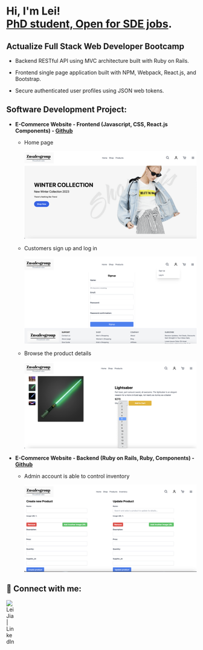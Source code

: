 <h1>Hi, I'm Lei! <br/><a href="https://github.com/flztjl">PhD student, </a><a href="https://www.linkedin.com/in/lei-jia/">Open for SDE jobs</a>.

<h2>Actualize Full Stack Web Developer Bootcamp</h2>

- Backend RESTful API using MVC architecture built with Ruby on Rails.

-	Frontend single page application built with NPM, Webpack, React.js, and Bootstrap.

-	Secure authenticated user profiles using JSON web tokens.
  
<h2>Software Development Project:</h2>

- <b>E-Commerce Website - Frontend (Javascript, CSS, React.js Components) - [Github](https://github.com/flztjl/mini-capstone-frontend)</b>
  - Home page
    
    <img width="640" alt="Products" src="https://github.com/flztjl/flztjl/blob/main/Home.png">


  - Customers sign up and log in
    
    <img width="640" alt="Products" src="https://github.com/flztjl/flztjl/blob/main/Signup.png">

 
  - Browse the product details
    
    <img width="640" alt="Products" src="https://github.com/flztjl/flztjl/blob/main/Product%20detail.png">
    
- <b>E-Commerce Website - Backend (Ruby on Rails, Ruby, Components) - [Github](https://github.com/flztjl/mini-capstone-api)</b>
  - Admin account is able to control inventory
 
    <img width="640" alt="Products" src="https://github.com/flztjl/flztjl/blob/main/Inventory%20control.png">

<h2> 🤳 Connect with me:</h2>

[<img align="left" alt="Lei Jia | LinkedIn" width="22px" src="https://cdn.jsdelivr.net/npm/simple-icons@v3/icons/linkedin.svg" />][linkedin]

[linkedin]: https://linkedin.com/in/lei-jia

<!--
**flztjl/flztjl** is a ✨ _special_ ✨ repository because its `README.md` (this file) appears on your GitHub profile.

Here are some ideas to get you started:

- 🔭 I’m currently working on ...
- 🌱 I’m currently learning ...
- 👯 I’m looking to collaborate on ...
- 🤔 I’m looking for help with ...
- 💬 Ask me about ...
- 📫 How to reach me: ...
- 😄 Pronouns: ...
- ⚡ Fun fact: ...
-->
